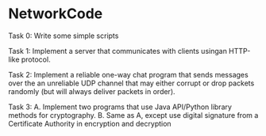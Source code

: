 # NetworkCode
Task 0: Write some simple scripts

Task 1: Implement a server that communicates with clients usingan HTTP-like protocol.

Task 2: Implement a reliable one-way chat program that sends messages over the an unreliable UDP channel that may either corrupt or drop packets randomly (but will always deliver packets in order).

Task 3: 
A. Implement two programs that use Java API/Python library methods for cryptography. 
B. Same as A, except use digital signature from a Certificate Authority in encryption and decryption
